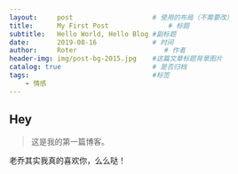 ```yaml
---
layout:     post                    # 使用的布局（不需要改）
title:      My First Post               # 标题 
subtitle:   Hello World, Hello Blog #副标题
date:       2019-08-16              # 时间
author:     Roter                      # 作者
header-img: img/post-bg-2015.jpg    #这篇文章标题背景图片
catalog: true                       # 是否归档
tags:                               #标签
    - 情感
---
```


## Hey
>这是我的第一篇博客。

老乔其实我真的喜欢你，么么哒！
